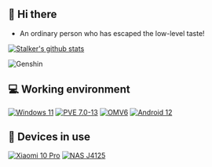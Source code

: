 ## 👋 Hi there
 * An ordinary person who has escaped the low-level taste!

[![Stalker's github stats](https://github-readme-stats.vercel.app/api?username=yaojia25&show_icons=true&theme=onedark)](https://github.com/yaojia25)

<img align="center" alt="Genshin" src="https://genshin-card.getloli.com/59/6242884.png" />

## 💻 Working environment
[![Windows 11](https://img.shields.io/badge/Windows%2011-00adef?style=flat-square&logo=windows&logoColor=ffffff)](https://www.microsoft.com/zh-cn/windows/windows-11)
[![PVE 7.0-13](https://img.shields.io/badge/Proxmox%20VE-f12354?style=flat-square&logo=proxmox&logoColor=ffffff)](https://pve.proxmox.com/wiki/Main_Page)
[![OMV6](https://img.shields.io/badge/OMV%206-b54bbf?style=flat-square&logo=openmediavault&logoColor=ffffff)](https://www.openmediavault.org/)
[![Android 12](https://img.shields.io/badge/Android%2012-6ddc84?style=flat-square&logo=android&logoColor=ffffff)](https://www.android.com/android-12/)

## 📱 Devices in use
[![Xiaomi 10 Pro](https://img.shields.io/badge/Xiaomi%2010%20Pro-fd4900?style=flat-square&logo=xiaomi&logoColor=ffffff)](https://www.mi.com/xiaomi10)
[![NAS J4125](https://img.shields.io/badge/NAS%20J4125-ff850?style=flat-square&logo=Intel&logoColor=ffffff)](https://ark.intel.com/content/www/cn/zh/ark/products/197305/intel-celeron-processor-j4125-4m-cache-up-to-2-70-ghz.html)
